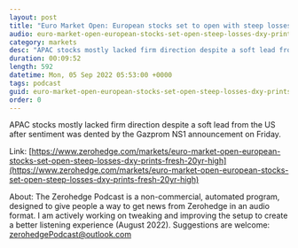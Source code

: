 ```yaml
---
layout: post
title: "Euro Market Open: European stocks set to open with steep losses; DXY prints a fresh 20yr high"
audio: euro-market-open-european-stocks-set-open-steep-losses-dxy-prints-fresh-20yr-high-0
category: markets
desc: "APAC stocks mostly lacked firm direction despite a soft lead from the US after sentiment was dented by the Gazprom NS1 announcement on Friday."
duration: 00:09:52
length: 592
datetime: Mon, 05 Sep 2022 05:53:00 +0000
tags: podcast
guid: euro-market-open-european-stocks-set-open-steep-losses-dxy-prints-fresh-20yr-high-0
order: 0
---
```

APAC stocks mostly lacked firm direction despite a soft lead from the US after sentiment was dented by the Gazprom NS1 announcement on Friday.

Link: [https://www.zerohedge.com/markets/euro-market-open-european-stocks-set-open-steep-losses-dxy-prints-fresh-20yr-high](https://www.zerohedge.com/markets/euro-market-open-european-stocks-set-open-steep-losses-dxy-prints-fresh-20yr-high)

About: The Zerohedge Podcast is a non-commercial, automated program, designed to give people a way to get news from Zerohedge in an audio format.  I am actively working on tweaking and improving the setup to create a better listening experience (August 2022).  Suggestions are welcome: [zerohedgePodcast@outlook.com](mailto:zerohedgePodcast@outlook.com)